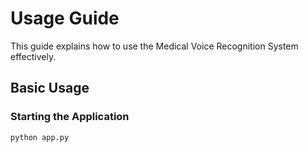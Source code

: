 # Usage Guide

This guide explains how to use the Medical Voice Recognition System effectively.

## Basic Usage

### Starting the Application

```bash
python app.py